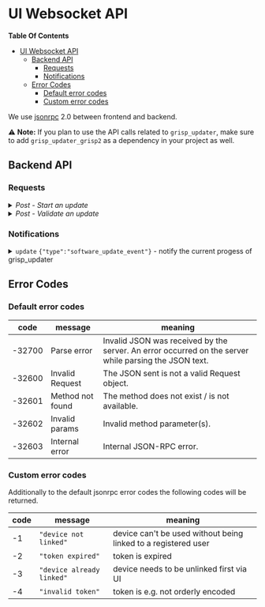 # UI Websocket API

**Table Of Contents**
- [UI Websocket API](#ui-websocket-api)
  - [Backend API](#backend-api)
    - [Requests](#requests)
    - [Notifications](#notifications)
  - [Error Codes](#error-codes)
    - [Default error codes](#default-error-codes)
    - [Custom error codes](#custom-error-codes)

We use [jsonrpc](https://www.jsonrpc.org) 2.0 between frontend and backend.

⚠️ **Note:** If you plan to use the API calls related to `grisp_updater`, make
 sure to add `grisp_updater_grisp2` as a dependency in your project as well.

## Backend API

### Requests

<details><summary><i>Post - Start an update</i></summary>
<p>

Triggers grisp_updater to install an update from the given URL.

**`params`:**
| key (required *)  | value    | description                |
| ----------------- | -------- | -------------------------- |
| `"type"` *        | string   | `"start_update"`           |
| `"url"` *         | [string] | URL to the code repository |

**`result`**:  `"ok"`

**`error`**:

| Error Content                                       | When it Happens                  |
| ----------------------------------------------------| -------------------------------- |
| `{code: -10, message: "grisp_updater_unavailable"}` | Grisp updater app is not running |
| `{code: -11, message: "already_updating"}`          | An update is already happening   |
| `{code: -12, message: "boot_system_not_validated"}` | The board rebooted after an update and needs validation |

</p>
</details>

<details><summary><i>Post - Validate an update</i></summary>
<p>

Validates the current booted partition. This can only be done after an update was installed and a reboot occurred.
This request sets the current partition as permanent in the bootloader if it is not.
If the new partition is not validated, from the next reboot, the bootloader will load the previous one.
This should only be called if the new software is functioning as expected.

**`params`:**
| key (required *)  | value    | description                |
| ----------------- | -------- | -------------------------- |
| `"type"` *        | string   | `"validate"`               |

**`result`**:  `"ok"`

**`error`**:

| Error Content                                       | When it Happens                  |
| ----------------------------------------------------| -------------------------------- |
| `{code: -13, message: "validate_from_unbooted", data: 0}` | The current partition N cannot be validated |

</p>
</details>

### Notifications

<details><summary><code>update</code> <code>{"type":"software_update_event"}</code> - notify the current progess of grisp_updater </summary>
<p>

**`params`:**
| key           | value                                       | type     | description                          |
|---------------|---------------------------------------------|----------|--------------------------------------|
|`"type"`       | `"software_update_event"`                   | required |                                      |
|`"event_type"` | `"progress"` `"warning"` `"error"` `"done"` | required |                                      |
|`"message"`    |  integer                                    | optional | expected in case of warning or error |
|`"reason"`     |  integer                                    | optional | expected in case of warning or error |
|`"percentage"` |  integer                                    | optional | expected in case of progress or error|

</p>
</details>

## Error Codes

### Default error codes

|  code   |   message        | meaning                                          |
|---------|------------------|--------------------------------------------------|
|-32700   | Parse error      | Invalid JSON was received by the server. An error occurred on the server while parsing the JSON text. |
|-32600   | Invalid Request  | The JSON sent is not a valid Request object. |
|-32601   | Method not found | The method does not exist / is not available.|
|-32602   | Invalid params   | Invalid method parameter(s). |
|-32603   | Internal error   | Internal JSON-RPC error. |

### Custom error codes

Additionally to the default jsonrpc error codes the following codes will be returned.

|code  | message            | meaning |
|---|---|---|
| -1    | `"device not linked"`     | device can't be used without being linked to a registered user    |
| -2    | `"token expired"`         | token is expired                          |
| -3    | `"device already linked"` | device needs to be unlinked first via UI  |
| -4    | `"invalid token"`         | token is e.g. not orderly encoded         |
